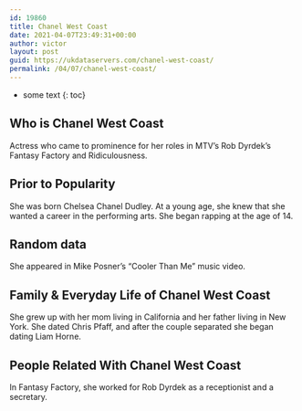 ```yaml
---
id: 19860
title: Chanel West Coast
date: 2021-04-07T23:49:31+00:00
author: victor
layout: post
guid: https://ukdataservers.com/chanel-west-coast/
permalink: /04/07/chanel-west-coast/
---
```


* some text
{: toc}


## Who is Chanel West Coast



Actress who came to prominence for her roles in MTV&#8217;s Rob Dyrdek&#8217;s Fantasy Factory and Ridiculousness.

                
                
                
## Prior to Popularity



She was born Chelsea Chanel Dudley. At a young age, she knew that she wanted a career in the performing arts. She began rapping at the age of 14. 

                
                
                
## Random data



She appeared in Mike Posner&#8217;s &#8220;Cooler Than Me&#8221; music video.

                
                
                
## Family & Everyday Life of Chanel West Coast



She grew up with her mom living in California and her father living in New York. She dated Chris Pfaff, and after the couple separated she began dating Liam Horne.

                
                
                
## People Related With Chanel West Coast



In Fantasy Factory, she worked for Rob Dyrdek as a receptionist and a secretary.

                
              
            
          
          
          